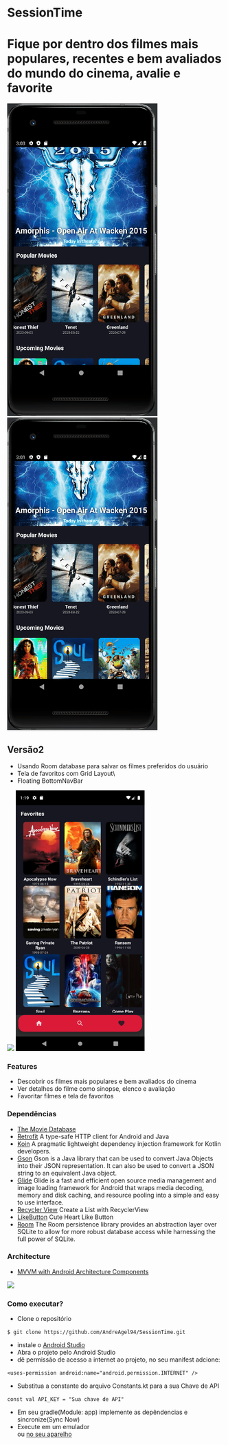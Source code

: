 # SessionTime

# Fique por dentro dos filmes mais populares, recentes e bem avaliados do mundo do cinema, avalie e favorite  

<p float="left">
  <img src="https://github.com/AndreAgel94/SessionTime/blob/dev/app/src/main/res/drawable/c.gif"/>
  <img src="https://github.com/AndreAgel94/SessionTime/blob/dev/app/src/main/res/drawable/b.gif"/> 
</p>

## Versão2
* Usando Room database para salvar os filmes preferidos do usuário
* Tela de favoritos com Grid Layout\
* Floating BottomNavBar

<p float="left">
  <img src="https://github.com/AndreAgel94/SessionTime/blob/dev/app/src/main/res/drawable/V2.gif"/>
  <img src="https://github.com/AndreAgel94/SessionTime/blob/dev/app/src/main/res/drawable/FavoriteScreen.png" width="300px" height="605px"/> 
</p>

### Features
* Descobrir os filmes mais populares e bem avaliados do cinema
* Ver detalhes do filme como sinopse, elenco e avaliação
* Favoritar filmes e tela de favoritos

### Dependências 
* [The Movie Database](https://developer.marvel.com/)
* [Retrofit](https://square.github.io/retrofit/)
A type-safe HTTP client for Android and Java
* [Koin](https://insert-koin.io/)
A pragmatic lightweight dependency injection framework for Kotlin developers.
* [Gson](https://github.com/google/gson)
Gson is a Java library that can be used to convert Java Objects into their JSON representation. 
It can also be used to convert a JSON string to an equivalent Java object.
* [Glide](https://github.com/bumptech/glide)
Glide is a fast and efficient open source media management and image loading framework for Android that wraps media decoding,
memory and disk caching, and resource pooling into a simple and easy to use interface.
* [Recycler View](https://developer.android.com/guide/topics/ui/layout/recyclerview)
Create a List with RecyclerView
* [LikeButton](https://github.com/jd-alexander/LikeButton)
Cute Heart Like Button 
* [Room](https://developer.android.com/jetpack/androidx/releases/room)
The Room persistence library provides an abstraction layer over SQLite to allow for more robust database access while harnessing the full power of SQLite.

### Architecture
  * [MVVM with Android Architecture Components](https://developer.android.com/jetpack/docs/guide#recommended-app-arch)    
  

<img src="https://user-images.githubusercontent.com/25203907/73149177-d0c80000-409e-11ea-8899-4d99f7afea95.png" width="500"/>


### Como executar?
* Clone o repositório <br />
```
$ git clone https://github.com/AndreAgel94/SessionTime.git
```
* instale o [Android Studio](https://developer.android.com/studio/?gclid=Cj0KCQjwqfz6BRD8ARIsAIXQCf1TDuk2Rpr7UFi3W57PvX4WS4dVyMI8QK0uaK-zYwq1T-TweWTCuvYaAhm8EALw_wcB&gclsrc=aw.ds)
* Abra o projeto pelo Android Studio
* dê permissão de acesso a internet ao projeto, no seu manifest adcione: <br />

```
<uses-permission android:name="android.permission.INTERNET" />
```

* Substitua a constante do arquivo Constants.kt para a sua Chave de API

```
const val API_KEY = "Sua chave de API"
```

* Em seu gradle(Module: app) implemente as depêndencias e sincronize(Sync Now)
* Execute em um emulador <br /> 
ou [no seu aparelho](https://developer.android.com/training/basics/firstapp/running-app?hl=pt-br)

